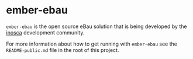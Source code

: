 # ember-ebau

`ember-ebau` is the open source eBau solution that is being developed by the [inosca](https://inosca.ch/) development community.

For more information about how to get running with `ember-ebau` see the `README-public.md` file in the root of this project.

